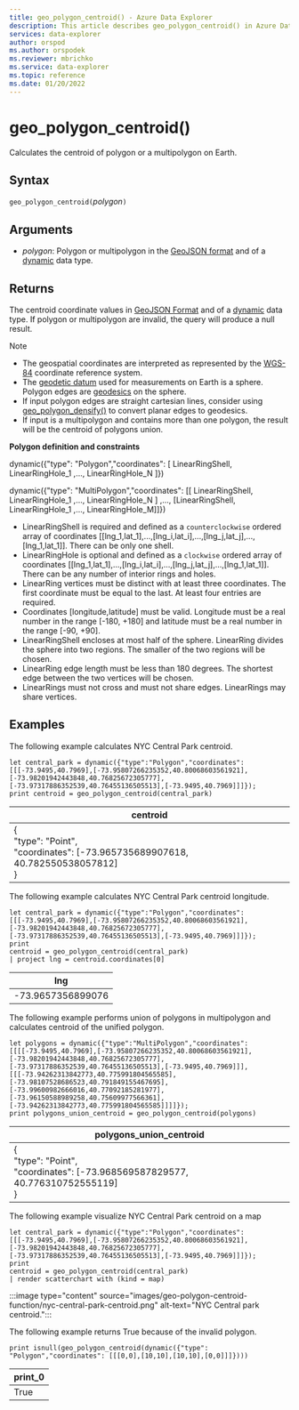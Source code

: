 ```yaml
---
title: geo_polygon_centroid() - Azure Data Explorer
description: This article describes geo_polygon_centroid() in Azure Data Explorer.
services: data-explorer
author: orspod
ms.author: orspodek
ms.reviewer: mbrichko
ms.service: data-explorer
ms.topic: reference
ms.date: 01/20/2022
---
```

# geo_polygon_centroid()

Calculates the centroid of polygon or a multipolygon on Earth.

## Syntax

`geo_polygon_centroid(`*polygon*`)`

## Arguments

* *polygon*: Polygon or multipolygon in the [GeoJSON format](https://tools.ietf.org/html/rfc7946) and of a [dynamic](./scalar-data-types/dynamic.md) data type.

## Returns

The centroid coordinate values in [GeoJSON Format](https://tools.ietf.org/html/rfc7946) and of a [dynamic](./scalar-data-types/dynamic.md) data type. If polygon or multipolygon are invalid, the query will produce a null result.

> [!NOTE]
> * The geospatial coordinates are interpreted as represented by the [WGS-84](https://earth-info.nga.mil/GandG/update/index.php?action=home) coordinate reference system.
> * The [geodetic datum](https://en.wikipedia.org/wiki/Geodetic_datum) used for measurements on Earth is a sphere. Polygon edges are [geodesics](https://en.wikipedia.org/wiki/Geodesic) on the sphere.
> * If input polygon edges are straight cartesian lines, consider using [geo_polygon_densify()](geo-polygon-densify-function.md) to convert planar edges to geodesics.
> * If input is a multipolygon and contains more than one polygon, the result will be the centroid of polygons union.

**Polygon definition and constraints**

dynamic({"type": "Polygon","coordinates": [ LinearRingShell, LinearRingHole_1 ,..., LinearRingHole_N ]})

dynamic({"type": "MultiPolygon","coordinates": [[ LinearRingShell, LinearRingHole_1 ,..., LinearRingHole_N ] ,..., [LinearRingShell, LinearRingHole_1 ,..., LinearRingHole_M]]})

* LinearRingShell is required and defined as a `counterclockwise` ordered array of coordinates [[lng_1,lat_1],...,[lng_i,lat_i],...,[lng_j,lat_j],...,[lng_1,lat_1]]. There can be only one shell.
* LinearRingHole is optional and defined as a `clockwise` ordered array of coordinates [[lng_1,lat_1],...,[lng_i,lat_i],...,[lng_j,lat_j],...,[lng_1,lat_1]]. There can be any number of interior rings and holes.
* LinearRing vertices must be distinct with at least three coordinates. The first coordinate must be equal to the last. At least four entries are required.
* Coordinates [longitude,latitude] must be valid. Longitude must be a real number in the range [-180, +180] and latitude must be a real number in the range [-90, +90].
* LinearRingShell encloses at most half of the sphere. LinearRing divides the sphere into two regions. The smaller of the two regions will be chosen.
* LinearRing edge length must be less than 180 degrees. The shortest edge between the two vertices will be chosen.
* LinearRings must not cross and must not share edges. LinearRings may share vertices.

## Examples

The following example calculates NYC Central Park centroid.

<!-- csl: https://help.kusto.windows.net/Samples -->
```kusto
let central_park = dynamic({"type":"Polygon","coordinates":[[[-73.9495,40.7969],[-73.95807266235352,40.80068603561921],[-73.98201942443848,40.76825672305777],[-73.97317886352539,40.76455136505513],[-73.9495,40.7969]]]});
print centroid = geo_polygon_centroid(central_park)
```

|centroid|
|---|
|{<br>"type": "Point",<br>"coordinates": [-73.965735689907618, 40.782550538057812]<br>}|

The following example calculates NYC Central Park centroid longitude.

<!-- csl: https://help.kusto.windows.net/Samples -->
```kusto
let central_park = dynamic({"type":"Polygon","coordinates":[[[-73.9495,40.7969],[-73.95807266235352,40.80068603561921],[-73.98201942443848,40.76825672305777],[-73.97317886352539,40.76455136505513],[-73.9495,40.7969]]]});
print 
centroid = geo_polygon_centroid(central_park)
| project lng = centroid.coordinates[0]
```

|lng|
|---|
|-73.9657356899076|

The following example performs union of polygons in multipolygon and calculates centroid of the unified polygon.

<!-- csl: https://help.kusto.windows.net/Samples -->
```kusto
let polygons = dynamic({"type":"MultiPolygon","coordinates":[[[[-73.9495,40.7969],[-73.95807266235352,40.80068603561921],[-73.98201942443848,40.76825672305777],[-73.97317886352539,40.76455136505513],[-73.9495,40.7969]]],[[[-73.94262313842773,40.775991804565585],[-73.98107528686523,40.791849155467695],[-73.99600982666016,40.77092185281977],[-73.96150588989258,40.75609977566361],[-73.94262313842773,40.775991804565585]]]]});
print polygons_union_centroid = geo_polygon_centroid(polygons)
```

|polygons_union_centroid|
|---|
|{<br>"type": "Point",<br>"coordinates": [-73.968569587829577, 40.776310752555119]<br>}|

The following example visualize NYC Central Park centroid on a map

<!-- csl: https://help.kusto.windows.net/Samples -->
```kusto
let central_park = dynamic({"type":"Polygon","coordinates":[[[-73.9495,40.7969],[-73.95807266235352,40.80068603561921],[-73.98201942443848,40.76825672305777],[-73.97317886352539,40.76455136505513],[-73.9495,40.7969]]]});
print 
centroid = geo_polygon_centroid(central_park)
| render scatterchart with (kind = map)
```

:::image type="content" source="images/geo-polygon-centroid-function/nyc-central-park-centroid.png" alt-text="NYC Central park centroid.":::

The following example returns True because of the invalid polygon.

<!-- csl: https://help.kusto.windows.net/Samples -->
```kusto
print isnull(geo_polygon_centroid(dynamic({"type": "Polygon","coordinates": [[[0,0],[10,10],[10,10],[0,0]]]})))
```

|print_0|
|---|
|True|

